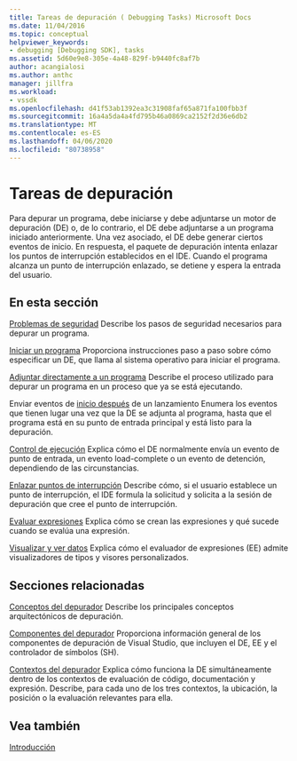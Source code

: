 ```yaml
---
title: Tareas de depuración ( Debugging Tasks) Microsoft Docs
ms.date: 11/04/2016
ms.topic: conceptual
helpviewer_keywords:
- debugging [Debugging SDK], tasks
ms.assetid: 5d60e9e8-305e-4a48-829f-b9440fc8af7b
author: acangialosi
ms.author: anthc
manager: jillfra
ms.workload:
- vssdk
ms.openlocfilehash: d41f53ab1392ea3c31908faf65a871fa100fbb3f
ms.sourcegitcommit: 16a4a5da4a4fd795b46a0869ca2152f2d36e6db2
ms.translationtype: MT
ms.contentlocale: es-ES
ms.lasthandoff: 04/06/2020
ms.locfileid: "80738958"
---
```

# <a name="debug-tasks"></a>Tareas de depuración
Para depurar un programa, debe iniciarse y debe adjuntarse un motor de depuración (DE) o, de lo contrario, el DE debe adjuntarse a un programa iniciado anteriormente. Una vez asociado, el DE debe generar ciertos eventos de inicio. En respuesta, el paquete de depuración intenta enlazar los puntos de interrupción establecidos en el IDE. Cuando el programa alcanza un punto de interrupción enlazado, se detiene y espera la entrada del usuario.

## <a name="in-this-section"></a>En esta sección
 [Problemas de seguridad](../../extensibility/debugger/security-issues.md) Describe los pasos de seguridad necesarios para depurar un programa.

 [Iniciar un programa](../../extensibility/debugger/launching-a-program.md) Proporciona instrucciones paso a paso sobre cómo especificar un DE, que llama al sistema operativo para iniciar el programa.

 [Adjuntar directamente a un programa](../../extensibility/debugger/attaching-directly-to-a-program.md) Describe el proceso utilizado para depurar un programa en un proceso que ya se está ejecutando.

 Enviar eventos de [inicio después](../../extensibility/debugger/sending-startup-events-after-a-launch.md) de un lanzamiento Enumera los eventos que tienen lugar una vez que la DE se adjunta al programa, hasta que el programa está en su punto de entrada principal y está listo para la depuración.

 [Control de ejecución](../../extensibility/debugger/control-of-execution.md) Explica cómo el DE normalmente envía un evento de punto de entrada, un evento load-complete o un evento de detención, dependiendo de las circunstancias.

 [Enlazar puntos de interrupción](../../extensibility/debugger/binding-breakpoints.md) Describe cómo, si el usuario establece un punto de interrupción, el IDE formula la solicitud y solicita a la sesión de depuración que cree el punto de interrupción.

 [Evaluar expresiones](../../extensibility/debugger/evaluating-expressions.md) Explica cómo se crean las expresiones y qué sucede cuando se evalúa una expresión.

 [Visualizar y ver datos](../../extensibility/debugger/visualizing-and-viewing-data.md) Explica cómo el evaluador de expresiones (EE) admite visualizadores de tipos y visores personalizados.

## <a name="related-sections"></a>Secciones relacionadas
 [Conceptos del depurador](../../extensibility/debugger/debugger-concepts.md) Describe los principales conceptos arquitectónicos de depuración.

 [Componentes del depurador](../../extensibility/debugger/debugger-components.md) Proporciona información general de los componentes de depuración de Visual Studio, que incluyen el DE, EE y el controlador de símbolos (SH).

 [Contextos del depurador](../../extensibility/debugger/debugger-contexts.md) Explica cómo funciona la DE simultáneamente dentro de los contextos de evaluación de código, documentación y expresión. Describe, para cada uno de los tres contextos, la ubicación, la posición o la evaluación relevantes para ella.

## <a name="see-also"></a>Vea también
 [Introducción](../../extensibility/debugger/getting-started-with-debugger-extensibility.md)
